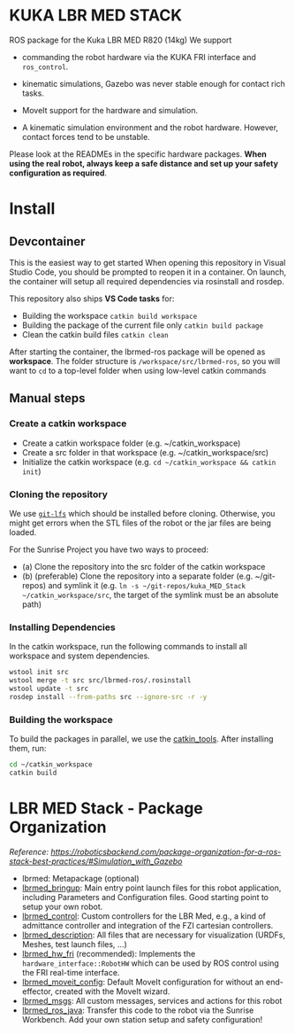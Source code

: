 # KUKA LBR MED STACK
ROS package for the Kuka LBR MED R820 (14kg)
We support
- commanding the robot hardware via the KUKA FRI interface and `ros_control`.
- kinematic simulations, Gazebo was never stable enough for contact rich tasks.
- MoveIt support for the hardware and simulation.

- A kinematic simulation environment and the robot hardware.
However, contact forces tend to be unstable.

Please look at the READMEs in the specific hardware packages.
**When using the real robot, always keep a safe distance and set up your safety configuration as required**.

# Install
## Devcontainer
This is the easiest way to get started
When opening this repository in Visual Studio Code, you should be prompted to reopen it in a container.
On launch, the container will setup all required dependencies via rosinstall and rosdep.

This repository also ships **VS Code tasks** for:
- Building the workspace `catkin build workspace`
- Building the package of the current file only `catkin build package`
- Clean the catkin build files `catkin clean`

After starting the container, the lbrmed-ros package will be opened as **workspace**.
The folder structure is `/workspace/src/lbrmed-ros`, so you will want to `cd` to a top-level folder when using low-level catkin commands

## Manual steps
### Create a catkin workspace
* Create a catkin workspace folder (e.g. ~/catkin_workspace)
* Create a src folder in that workspace (e.g. ~/catkin_workspace/src)
* Initialize the catkin workspace (e.g. `cd ~/catkin_workspace && catkin init`)

### Cloning the repository
We use [`git-lfs`](https://packagecloud.io/github/git-lfs/install) which should be installed before cloning.
Otherwise, you might get errors when the STL files of the robot or the jar files are being loaded.

For the Sunrise Project you have two ways to proceed:
* (a) Clone the repository into the src folder of the catkin workspace
* (b) (preferable) Clone the repository into a separate folder (e.g. ~/git-repos) and symlink it (e.g. `ln -s ~/git-repos/kuka_MED_Stack ~/catkin_workspace/src`, the target of the symlink must be an absolute path) 

### Installing Dependencies
In the catkin workspace, run the following commands to install all workspace and system dependencies.
```bash
wstool init src
wstool merge -t src src/lbrmed-ros/.rosinstall
wstool update -t src
rosdep install --from-paths src --ignore-src -r -y
``` 

### Building the workspace
To build the packages in parallel, we use the [catkin_tools](https://catkin-tools.readthedocs.io/en/latest/installing.html). After installing them, run:
```bash
cd ~/catkin_workspace
catkin build
```

# LBR MED Stack - Package Organization
*Reference: https://roboticsbackend.com/package-organization-for-a-ros-stack-best-practices/#Simulation_with_Gazebo*

* lbrmed: Metapackage (optional)
* [lbrmed_bringup](./lbrmed_bringup): Main entry point launch files for this robot application, including Parameters and Configuration files. Good starting point to setup your own robot.
* [lbrmed_control](./lbrmed_control): Custom controllers for the LBR Med, e.g., a kind of admittance controller and integration of the FZI cartesian controllers.
* [lbrmed_description](./lbrmed_description): All files that are necessary for visualization (URDFs, Meshes, test launch files, ...)
* [lbrmed_hw_fri](./lbrmed_hw_fri/) (recommended): Implements the `hardware_interface::RobotHW` which can be used by ROS control using the FRI real-time interface.
* [lbrmed_moveit_config](./lbrmed_moveit_config): Default MoveIt configuration for without an end-effector, created with the MoveIt wizard.
* [lbrmed_msgs](./lbrmed_msgs): All custom messages, services and actions for this robot
* [lbrmed_ros_java](./lbrmed_ros_java): Transfer this code to the robot via the Sunrise Workbench. Add your own station setup and safety configuration!
